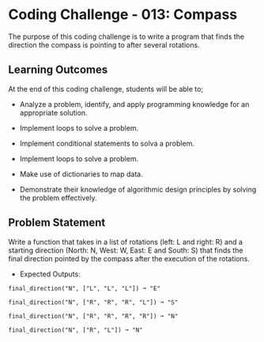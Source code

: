 # Coding Challenge - 013: Compass

The purpose of this coding challenge is to write a program that finds the direction the compass is pointing to after several rotations.

## Learning Outcomes

At the end of this coding challenge, students will be able to;

- Analyze a problem, identify, and apply programming knowledge for an appropriate solution.

- Implement loops to solve a problem.

- Implement conditional statements to solva a problem.

- Implement loops to solve a problem.

- Make use of dictionaries to map data.

- Demonstrate their knowledge of algorithmic design principles by solving the problem effectively.

## Problem Statement

Write a function that takes in a list of rotations (left: L and right: R) and a starting direction (North: N, West: W, East: E and South: S) that finds the final direction pointed by the compass after the execution of the rotations.


- Expected Outputs:

```text
final_direction("N", ["L", "L", "L"]) ➞ "E"

final_direction("N", ["R", "R", "R", "L"]) ➞ "S"

final_direction("N", ["R", "R", "R", "R"]) ➞ "N"

final_direction("N", ["R", "L"]) ➞ "N"
```

